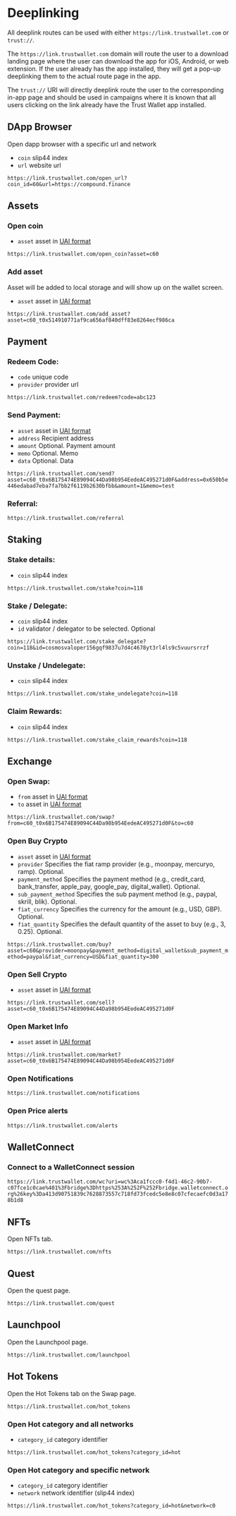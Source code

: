 # Deeplinking

All deeplink routes can be used with either `https://link.trustwallet.com` or `trust://`.

The `https://link.trustwallet.com` domain will route the user to a download landing page where the user can download the app for iOS, Android, or web extension. If the user already has the app installed, they will get a pop-up deeplinking them to the actual route page in the app.

The `trust://` URI will directly deeplink route the user to the corresponding in-app page and should be used in campaigns where it is known that all users clicking on the link already have the Trust Wallet app installed.

## DApp Browser

Open dapp browser with a specific url and network

- `coin` slip44 index
- `url` website url

`https://link.trustwallet.com/open_url?coin_id=60&url=https://compound.finance`

## Assets

### Open coin

- `asset` asset in [UAI format](/assets/universal_asset_id.md)

`https://link.trustwallet.com/open_coin?asset=c60`

### Add asset

Asset will be added to local storage and will show up on the wallet screen.

- `asset` asset in [UAI format](/assets/universal_asset_id.md)

`https://link.trustwallet.com/add_asset?asset=c60_t0x514910771af9ca656af840dff83e8264ecf986ca`

## Payment

### Redeem Code:

- `code` unique code
- `provider` provider url

`https://link.trustwallet.com/redeem?code=abc123`

### Send Payment:

- `asset` asset in [UAI format](/assets/universal_asset_id.md)
- `address` Recipient address
- `amount` Optional. Payment amount
- `memo` Optional. Memo
- `data` Optional. Data

`https://link.trustwallet.com/send?asset=c60_t0x6B175474E89094C44Da98b954EedeAC495271d0F&address=0x650b5e446edabad7eba7fa7bb2f6119b2630bfbb&amount=1&memo=test`

### Referral:

`https://link.trustwallet.com/referral`

## Staking

### Stake details:

- `coin` slip44 index

`https://link.trustwallet.com/stake?coin=118`

### Stake / Delegate:

- `coin` slip44 index
- `id` validator / delegator to be selected. Optional

`https://link.trustwallet.com/stake_delegate?coin=118&id=cosmosvaloper156gqf9837u7d4c4678yt3rl4ls9c5vuursrrzf`

### Unstake / Undelegate:

- `coin` slip44 index

`https://link.trustwallet.com/stake_undelegate?coin=118`

### Claim Rewards:

- `coin` slip44 index

`https://link.trustwallet.com/stake_claim_rewards?coin=118`

## Exchange

### Open Swap:

- `from` asset in [UAI format](/assets/universal_asset_id.md)
- `to` asset in [UAI format](/assets/universal_asset_id.md)

`https://link.trustwallet.com/swap?from=c60_t0x6B175474E89094C44Da98b954EedeAC495271d0F&to=c60`

### Open Buy Crypto

- `asset` asset in [UAI format](/assets/universal_asset_id.md)
- `provider` Specifies the fiat ramp provider (e.g., moonpay, mercuryo, ramp). Optional.
- `payment_method` Specifies the payment method (e.g., credit_card, bank_transfer, apple_pay, google_pay, digital_wallet). Optional.
- `sub_payment_method` Specifies the sub payment method (e.g., paypal, skrill, blik). Optional.
- `fiat_currency` Specifies the currency for the amount (e.g., USD, GBP). Optional.
- `fiat_quantity` Specifies the default quantity of the asset to buy (e.g., 3, 0.25). Optional.

`https://link.trustwallet.com/buy?asset=c60&provider=moonpay&payment_method=digital_wallet&sub_payment_method=paypal&fiat_currency=USD&fiat_quantity=300`

### Open Sell Crypto

- `asset` asset in [UAI format](/assets/universal_asset_id.md)

`https://link.trustwallet.com/sell?asset=c60_t0x6B175474E89094C44Da98b954EedeAC495271d0F`

### Open Market Info

- `asset` asset in [UAI format](/assets/universal_asset_id.md)

`https://link.trustwallet.com/market?asset=c60_t0x6B175474E89094C44Da98b954EedeAC495271d0F`

### Open Notifications

`https://link.trustwallet.com/notifications`

### Open Price alerts

`https://link.trustwallet.com/alerts`

## WalletConnect

### Connect to a WalletConnect session

`https://link.trustwallet.com/wc?uri=wc%3Aca1fccc0-f4d1-46c2-90b7-c07fce1c0cae%401%3Fbridge%3Dhttps%253A%252F%252Fbridge.walletconnect.org%26key%3Da413d90751839c7628873557c718fd73fcedc5e8e8c07cfecaefc0d3a178b1d8`

## NFTs

Open NFTs tab.

`https://link.trustwallet.com/nfts`

## Quest

Open the quest page.

`https://link.trustwallet.com/quest`

## Launchpool

Open the Launchpool page.

`https://link.trustwallet.com/launchpool`

## Hot Tokens

Open the Hot Tokens tab on the Swap page.

`https://link.trustwallet.com/hot_tokens`

### Open Hot category and all networks

- `category_id` category identifier

`https://link.trustwallet.com/hot_tokens?category_id=hot`

### Open Hot category and specific network

- `category_id` category identifier
- `network` network identifier (slip44 index)

`https://link.trustwallet.com/hot_tokens?category_id=hot&network=c0`